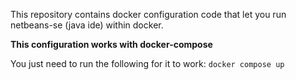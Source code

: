 This repository contains docker configuration code that let you run netbeans-se (java ide) within docker.

**This configuration works with docker-compose**

You just need to run the following for it to work:
`docker compose up`